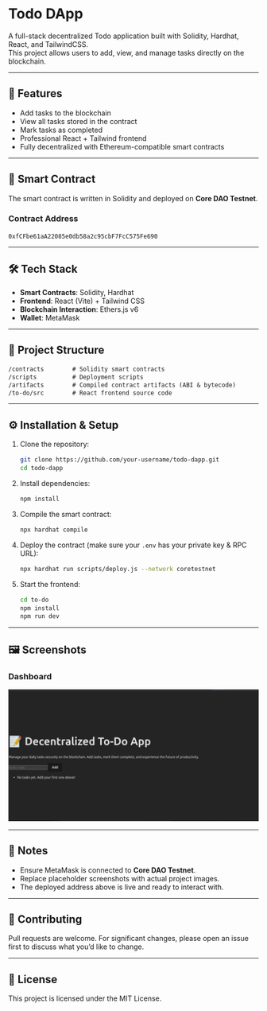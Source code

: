 # Todo DApp

A full-stack decentralized Todo application built with Solidity, Hardhat, React, and TailwindCSS.  
This project allows users to add, view, and manage tasks directly on the blockchain.

---

## 🚀 Features
- Add tasks to the blockchain
- View all tasks stored in the contract
- Mark tasks as completed
- Professional React + Tailwind frontend
- Fully decentralized with Ethereum-compatible smart contracts

---

## 📜 Smart Contract
The smart contract is written in Solidity and deployed on **Core DAO Testnet**.

### Contract Address
```
0xfCFbe61aA22085e0db58a2c95cbF7FcC575Fe690
```

---

## 🛠️ Tech Stack
- **Smart Contracts**: Solidity, Hardhat
- **Frontend**: React (Vite) + Tailwind CSS
- **Blockchain Interaction**: Ethers.js v6
- **Wallet**: MetaMask

---

## 📂 Project Structure
```
/contracts        # Solidity smart contracts
/scripts          # Deployment scripts
/artifacts        # Compiled contract artifacts (ABI & bytecode)
/to-do/src        # React frontend source code
```

---

## ⚙️ Installation & Setup

1. Clone the repository:
   ```bash
   git clone https://github.com/your-username/todo-dapp.git
   cd todo-dapp
   ```

2. Install dependencies:
   ```bash
   npm install
   ```

3. Compile the smart contract:
   ```bash
   npx hardhat compile
   ```

4. Deploy the contract (make sure your `.env` has your private key & RPC URL):
   ```bash
   npx hardhat run scripts/deploy.js --network coretestnet
   ```

5. Start the frontend:
   ```bash
   cd to-do
   npm install
   npm run dev
   ```

---

## 🖼️ Screenshots

### Dashboard  
![Dashboard Screenshot](to-do/src/assets/screenshot-2025-09-28-16-28-09.png)



---

## 📌 Notes
- Ensure MetaMask is connected to **Core DAO Testnet**.
- Replace placeholder screenshots with actual project images.
- The deployed address above is live and ready to interact with.

---

## 🤝 Contributing
Pull requests are welcome. For significant changes, please open an issue first to discuss what you’d like to change.

---

## 📜 License
This project is licensed under the MIT License.


